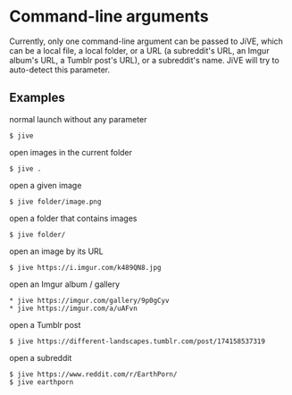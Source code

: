 Command-line arguments
======================

Currently, only one command-line argument can be passed to JiVE,
which can be a local file, a local folder, or a URL (a subreddit's URL,
an Imgur album's URL, a Tumblr post's URL), or a subreddit's name.
JiVE will try to auto-detect this parameter.

Examples
--------

normal launch without any parameter
```
$ jive
```

open images in the current folder
```
$ jive .
```

open a given image
```
$ jive folder/image.png
```

open a folder that contains images
```
$ jive folder/
```

open an image by its URL
```
$ jive https://i.imgur.com/k489QN8.jpg
```

open an Imgur album / gallery
```
* jive https://imgur.com/gallery/9p0gCyv
* jive https://imgur.com/a/uAFvn
```

open a Tumblr post
```
$ jive https://different-landscapes.tumblr.com/post/174158537319
```

open a subreddit
```
$ jive https://www.reddit.com/r/EarthPorn/
$ jive earthporn
```
